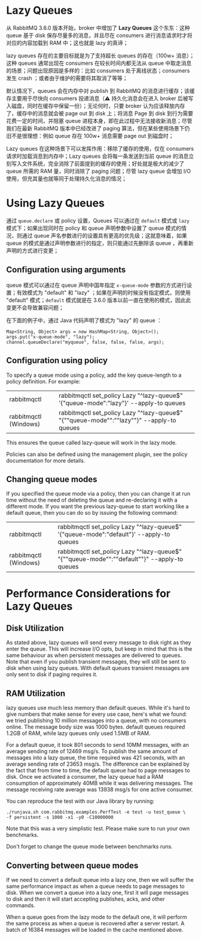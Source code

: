 


# Lazy Queues

从 RabbitMQ 3.6.0 版本开始，broker 中增加了 **Lazy Queues** 这个东东：这种 queue 基于 disk 保存尽量多的消息，并且尽在 consumers 进行消息请求时才将对应的内容加载到 RAM 中；这也就是 lazy 的真谛；

lazy queues 存在的主要目标就是为了支持超长 queues 的存在（100w+ 消息）；这种 queues 通常出现在 consumers 在较长时间内都无法从 queue 中取走消息的场景；问题出现原因是多样的：比如 consumers 处于离线状态；consumers 发生 crash ；或者由于维护的需要将其取消了等等；

默认情况下，queues 会在内存中对 publish 到 RabbitMQ 的消息进行缓存；该缓存主要用于尽快向 consumers 投递消息（⚠️ 持久化消息会在进入 broker 后被写入磁盘，同时在缓存中保留一份）；无论何时，只要 broker 认为应该释放内存了，缓存中的消息就会被 page out 到 disk 上；将消息 Page 到 disk 到行为需要花费一定的时间，并阻塞 queue 进程本身，即在此过程中无法接收新消息；尽管我们在最新 RabbitMQ 版本中已经改进了 paging 算法，但在某些使用场景下仍旧不是很理想：例如 queue 存在 100w+ 消息需要 page out 到磁盘时；

Lazy queues 在这种场景下可以发挥作用：移除了缓存的使用，仅在 consumers 请求时加载消息到内存中；Lazy queues 会将每一条发送到当前 queue 的消息立刻写入文件系统，完全消除了前面提到的缓存的使用；好处就是极大的减少了 queue 所需的 RAM 量，同时消除了 paging 问题；尽管 lazy queue 会增加 I/O 使用，但充其量也就等同于处理持久化消息的情况；


# Using Lazy Queues

通过 `queue.declare` 或 policy 设置，Queues 可以通过在 `default` 模式或 `lazy` 模式下；如果出现同时在 policy 和 queue 声明参数中设置了 queue 模式的情况，则通过 queue 声名参数进行的设置具有更高的优先级；这就意味着，如果 queue 的模式是通过声明参数进行的指定，则只能通过先删除该 queue ，再重新声明的方式进行变更；

## Configuration using arguments

queue 模式可以通过在 queue 声明中国年指定 `x-queue-mode` 参数的方式进行设置；有效模式为 "default" 和  "lazy" ；如果在声明的时候没有指定模式，则使用 "default" 模式；`default` 模式就是在 3.6.0 版本以前一直在使用的模式，因此此变更不会导致兼容问题；

在下面的例子中，通过 Java 代码声明了模式为 "lazy" 的 queue ：

```
Map<String, Object> args = new HashMap<String, Object>();
args.put("x-queue-mode", "lazy");
channel.queueDeclare("myqueue", false, false, false, args);
```

## Configuration using policy

To specify a queue mode using a policy, add the key queue-length to a policy definition. For example:

|                  |                              |                  |
 ----------------- | ---------------------------- | ------------------
| rabbitmqctl | rabbitmqctl set_policy Lazy "^lazy-queue$" '{"queue-mode":"lazy"}' --apply-to queues|
| rabbitmqctl (Windows) | rabbitmqctl set_policy Lazy "^lazy-queue$" "{""queue-mode"":""lazy""}" --apply-to queues |

This ensures the queue called lazy-queue will work in the lazy mode.

Policies can also be defined using the management plugin, see the policy documentation for more details.

## Changing queue modes

If you specified the queue mode via a policy, then you can change it at run time without the need of deleting the queue and re-declaring it with a different mode. If you want the previous lazy-queue to start working like a default queue, then you can do so by issuing the following command:

|                  |                              |                  |
 ----------------- | ---------------------------- | ------------------
| rabbitmqctl | rabbitmqctl set_policy Lazy "^lazy-queue$" '{"queue-mode":"default"}' --apply-to queues|
| rabbitmqctl (Windows) | rabbitmqctl set_policy Lazy "^lazy-queue$" "{""queue-mode"":""default""}" --apply-to queues |


# Performance Considerations for Lazy Queues

## Disk Utilization
As stated above, lazy queues will send every message to disk right as they enter the queue. This will increase I/O opts, but keep in mind that this is the same behaviour as when persistent messages are delivered to queues. Note that even if you publish transient messages, they will still be sent to disk when using lazy queues. With default queues transient messages are only sent to disk if paging requires it.

## RAM Utilization
lazy queues use much less memory than default queues. While it's hard to give numbers that make sense for every use case, here's what we found: we tried publishing 10 million messages into a queue, with no consumers online. The message body size was 1000 bytes. default queues required 1.2GB of RAM, while lazy queues only used 1.5MB of RAM.

For a default queue, it took 801 seconds to send 10MM messages, with an average sending rate of 12469 msg/s. To publish the same amount of messages into a lazy queue, the time required was 421 seconds, with an average sending rate of 23653 msg/s. The difference can be explained by the fact that from time to time, the default queue had to page messages to disk. Once we activated a consumer, the lazy queue had a RAM consumption of approximately 40MB while it was delivering messages. The message receiving rate average was 13938 msg/s for one active consumer.

You can reproduce the test with our Java library by running:

```shell
./runjava.sh com.rabbitmq.examples.PerfTest -e test -u test_queue \
-f persistent -s 1000 -x1 -y0 -C10000000
```
Note that this was a very simplistic test. Please make sure to run your own benchmarks.

Don't forget to change the queue mode between benchmarks runs.


## Converting between queue modes

If we need to convert a default queue into a lazy one, then we will suffer the same performance impact as when a queue needs to page messages to disk. When we convert a queue into a lazy one, first it will page messages to disk and then it will start accepting publishes, acks, and other commands.

When a queue goes from the lazy mode to the default one, it will perform the same process as when a queue is recovered after a server restart. A batch of 16384 messages will be loaded in the cache mentioned above.